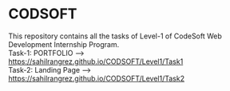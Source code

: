 # CODSOFT
This repository contains all the tasks of Level-1 of CodeSoft Web Development Internship Program.<br>
Task-1: PORTFOLIO --> https://sahilrangrez.github.io/CODSOFT/Level1/Task1 <br>
Task-2: Landing Page --> https://sahilrangrez.github.io/CODSOFT/Level1/Task2
